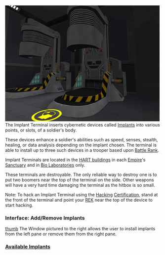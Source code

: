 ![](../images/PSScreenShot0282.jpg "fig:PSScreenShot0282.jpg") The Implant
Terminal inserts cybernetic devices called [Implants](../implants/Implants.md)
into various points, or slots, of a soldier's body.

These devices enhance a soldier's abilities such as speed, senses, stealth,
healing, or data analysis depending on the implant chosen. The terminal is able
to install up to three such devices in a trooper based upon
[Battle Rank](../terminology/Battle_Rank.md).

Implant Terminals are located in the
[HART buildings](../locations/HART_building.md) in each
[Empire](../terminology/Empire.md)'s [Sanctuary](../locations/Sanctuary.md) and
in [Bio Laboratories](../locations/Bio_Laboratory.md) only.

These terminals are destroyable. The only reliable way to destroy one is to put
two boomers near the top of the terminal on the side. Other weapons will have a
very hard time damaging the terminal as the hitbox is so small.

Note: To hack an Implant Terminal using the
[Hacking](../certifications/Hacking_(Certification).md)
[Certification](../certifications/Certification.md), stand at the front of the
terminal and point your [REK](../weapons/Remote_Electronics_Kit.md) near the top
of the device to start hacking.

### Interface: Add/Remove Implants

[thumb](image:Implant_interface.jpg) The Window pictured to the right allows the
user to install implants from the left pane or remove them from the right pane.

### [Available Implants](../implants/Implants.md)

<!--[Category:Game Items](Category:Game_Items.md)-->
